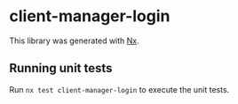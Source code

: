 # client-manager-login

This library was generated with [Nx](https://nx.dev).

## Running unit tests

Run `nx test client-manager-login` to execute the unit tests.
